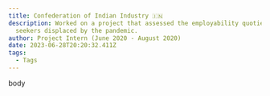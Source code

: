 ```yaml
---
title: Confederation of Indian Industry 🇮🇳
description: Worked on a project that assessed the employability quotient of job
  seekers displaced by the pandemic.
author: Project Intern (June 2020 - August 2020)
date: 2023-06-28T20:20:32.411Z
tags:
  - Tags
---
```

b﻿ody